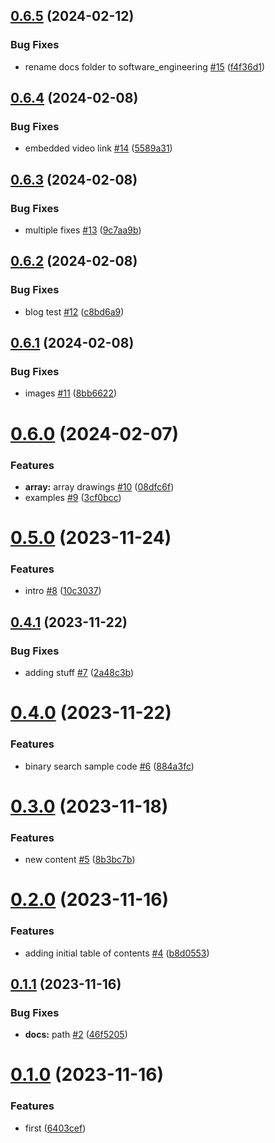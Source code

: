 ## [0.6.5](https://github.com/Andras-Csanyi/software_engineering/compare/0.6.4...0.6.5) (2024-02-12)


### Bug Fixes

* rename docs folder to software_engineering [#15](https://github.com/Andras-Csanyi/software_engineering/issues/15) ([f4f36d1](https://github.com/Andras-Csanyi/software_engineering/commit/f4f36d1e5b1c0e9fd1f6e8efbb0492122f4f713f))

## [0.6.4](https://github.com/Andras-Csanyi/software_engineering/compare/0.6.3...0.6.4) (2024-02-08)


### Bug Fixes

* embedded video link [#14](https://github.com/Andras-Csanyi/software_engineering/issues/14) ([5589a31](https://github.com/Andras-Csanyi/software_engineering/commit/5589a31ee0beade06e880aba24afe230041fdaa2))

## [0.6.3](https://github.com/Andras-Csanyi/software_engineering/compare/0.6.2...0.6.3) (2024-02-08)


### Bug Fixes

* multiple fixes [#13](https://github.com/Andras-Csanyi/software_engineering/issues/13) ([9c7aa9b](https://github.com/Andras-Csanyi/software_engineering/commit/9c7aa9b3a249c398010d80718aa6d9dba7705b4c))

## [0.6.2](https://github.com/Andras-Csanyi/software_engineering/compare/0.6.1...0.6.2) (2024-02-08)


### Bug Fixes

* blog test [#12](https://github.com/Andras-Csanyi/software_engineering/issues/12) ([c8bd6a9](https://github.com/Andras-Csanyi/software_engineering/commit/c8bd6a90bdbd96925fa1e01d1c6db8cd5a7dc6a9))

## [0.6.1](https://github.com/Andras-Csanyi/software_engineering/compare/0.6.0...0.6.1) (2024-02-08)


### Bug Fixes

* images [#11](https://github.com/Andras-Csanyi/software_engineering/issues/11) ([8bb6622](https://github.com/Andras-Csanyi/software_engineering/commit/8bb6622ce14de3a253c08f7b79f2ddb1ae3751dc))

# [0.6.0](https://github.com/Andras-Csanyi/software_engineering/compare/0.5.0...0.6.0) (2024-02-07)


### Features

* **array:** array drawings [#10](https://github.com/Andras-Csanyi/software_engineering/issues/10) ([08dfc6f](https://github.com/Andras-Csanyi/software_engineering/commit/08dfc6f2610b58ab9d2f94829fd7a18c78289e46))
* examples [#9](https://github.com/Andras-Csanyi/software_engineering/issues/9) ([3cf0bcc](https://github.com/Andras-Csanyi/software_engineering/commit/3cf0bcca18630bb040ff42e62c63071809cb80d5))

# [0.5.0](https://github.com/Andras-Csanyi/software_engineering/compare/0.4.1...0.5.0) (2023-11-24)


### Features

* intro [#8](https://github.com/Andras-Csanyi/software_engineering/issues/8) ([10c3037](https://github.com/Andras-Csanyi/software_engineering/commit/10c3037505d8a8d7db1bd93b1cf7a9bbafba5439))

## [0.4.1](https://github.com/Andras-Csanyi/software_engineering/compare/0.4.0...0.4.1) (2023-11-22)


### Bug Fixes

* adding stuff [#7](https://github.com/Andras-Csanyi/software_engineering/issues/7) ([2a48c3b](https://github.com/Andras-Csanyi/software_engineering/commit/2a48c3b3be1f987716d274e292b9ae29b28cfaf1))

# [0.4.0](https://github.com/Andras-Csanyi/software_engineering/compare/0.3.0...0.4.0) (2023-11-22)


### Features

* binary search sample code [#6](https://github.com/Andras-Csanyi/software_engineering/issues/6) ([884a3fc](https://github.com/Andras-Csanyi/software_engineering/commit/884a3fcbe0bad3cc153cc83d179b504f8b837872))

# [0.3.0](https://github.com/Andras-Csanyi/software_engineering/compare/0.2.0...0.3.0) (2023-11-18)


### Features

* new content [#5](https://github.com/Andras-Csanyi/software_engineering/issues/5) ([8b3bc7b](https://github.com/Andras-Csanyi/software_engineering/commit/8b3bc7b406fde198a3dfbbcd5c6582cd41290f9a))

# [0.2.0](https://github.com/Andras-Csanyi/software_engineering/compare/0.1.1...0.2.0) (2023-11-16)


### Features

* adding initial table of contents [#4](https://github.com/Andras-Csanyi/software_engineering/issues/4) ([b8d0553](https://github.com/Andras-Csanyi/software_engineering/commit/b8d05537f528a5ed95d2ea37a285dfb50b427211))

## [0.1.1](https://github.com/Andras-Csanyi/software_engineering/compare/0.1.0...0.1.1) (2023-11-16)


### Bug Fixes

* **docs:** path [#2](https://github.com/Andras-Csanyi/software_engineering/issues/2) ([46f5205](https://github.com/Andras-Csanyi/software_engineering/commit/46f520507bb1c3c5d32805771647736d55dfa6a2))

# [0.1.0](https://github.com/Andras-Csanyi/software_engineering/compare/0.0.0...0.1.0) (2023-11-16)


### Features

* first ([6403cef](https://github.com/Andras-Csanyi/software_engineering/commit/6403cefdf0fd54be8c42073c55432b2b2c9c0235))
